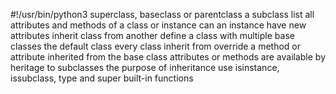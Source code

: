 #!/usr/bin/python3
superclass, baseclass or parentclass
a subclass
list all attributes and methods of a class or instance
can an instance have new attributes
inherit class from another
define a class with multiple base classes
the default class every class inherit from
override a method or attribute inherited from the base class
attributes or methods are available by heritage to subclasses
the purpose of inheritance
use isinstance, issubclass, type and super built-in functions
